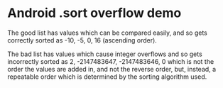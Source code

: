# Android .sort overflow demo

The good list has values which can be compared easily, and so
gets correctly sorted as -10, -5, 0, 16 (ascending order).

The bad list has values which cause integer overflows and so 
gets incorrectly sorted as 2, -2147483647, -2147483646, 0 which
is not the order the values are added in, and not the reverse order,
but, instead, a repeatable order which is determined by the sorting
algorithm used.